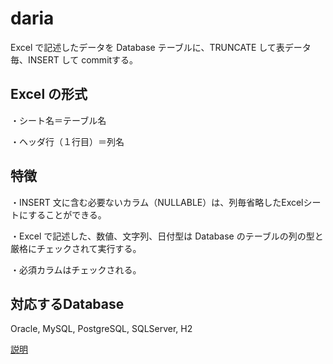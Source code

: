 # daria
Excel で記述したデータを Database テーブルに、TRUNCATE して表データ毎、INSERT して commitする。

## Excel の形式
・シート名＝テーブル名

・ヘッダ行（１行目）＝列名

## 特徴
・INSERT 文に含む必要ないカラム（NULLABLE）は、列毎省略したExcelシートにすることができる。

・Excel で記述した、数値、文字列、日付型は Database のテーブルの列の型と厳格にチェックされて実行する。

・必須カラムはチェックされる。

## 対応するDatabase
Oracle, MySQL, PostgreSQL, SQLServer, H2

[説明](../../wiki)
